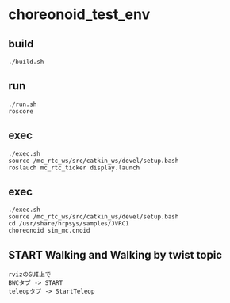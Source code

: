 # choreonoid_test_env

## build
```
./build.sh
```

## run
```
./run.sh
roscore
```

## exec
```
./exec.sh
source /mc_rtc_ws/src/catkin_ws/devel/setup.bash
roslauch mc_rtc_ticker display.launch
```

## exec
```
./exec.sh
source /mc_rtc_ws/src/catkin_ws/devel/setup.bash
cd /usr/share/hrpsys/samples/JVRC1
choreonoid sim_mc.cnoid
```

## START Walking and Walking by twist topic
```
rvizのGUI上で
BWCタブ -> START
teleopタブ -> StartTeleop
```

